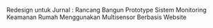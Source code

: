 Redesign untuk Jurnal :
Rancang Bangun Prototype Sistem Monitoring Keamanan Rumah Menggunakan Multisensor Berbasis Website

